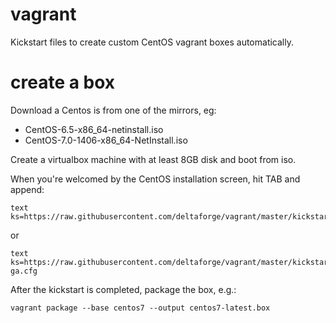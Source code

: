 vagrant
=======

Kickstart files to create custom CentOS vagrant boxes automatically.


create a box
======
Download a Centos is from one of the mirrors, eg:
- CentOS-6.5-x86_64-netinstall.iso 
- CentOS-7.0-1406-x86_64-NetInstall.iso

Create a virtualbox machine with at least 8GB disk and boot from iso.

When you're welcomed by the CentOS installation screen, hit TAB and append:

    text ks=https://raw.githubusercontent.com/deltaforge/vagrant/master/kickstart/centos7.cfg

or

    text ks=https://raw.githubusercontent.com/deltaforge/vagrant/master/kickstart/centos6-ga.cfg
  
After the kickstart is completed, package the box, e.g.:

    vagrant package --base centos7 --output centos7-latest.box
    
